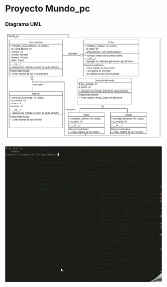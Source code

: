 # Proyecto Mundo_pc 

### Diagrama UML
![UML](https://github.com/JavierBorja2000/mundo_pc/blob/main/assets/mundo_pc.png)


![Gift_mundo_pc](https://github.com/JavierBorja2000/mundo_pc/blob/main/assets/mundo_pc-gif.gif)
